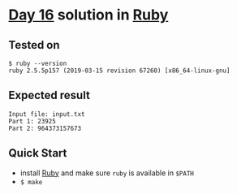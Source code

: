 # [Day 16](https://adventofcode.com/2020/day/16) solution in [Ruby](https://www.ruby-lang.org/en/)

## Tested on

```console
$ ruby --version
ruby 2.5.5p157 (2019-03-15 revision 67260) [x86_64-linux-gnu]
```

## Expected result

```console
Input file: input.txt
Part 1: 23925
Part 2: 964373157673
```

## Quick Start

- install [Ruby](https://www.ruby-lang.org/en/downloads/) and make sure `ruby` is available in `$PATH`
- `$ make`

